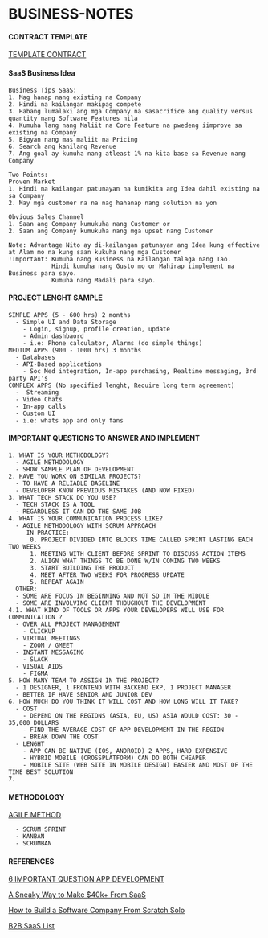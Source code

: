 # BUSINESS-NOTES
#### CONTRACT TEMPLATE
[TEMPLATE CONTRACT](https://www.lawinsider.com/search?q=web+development&_index=contract)

#### SaaS Business Idea
```
Business Tips SaaS:
1. Mag hanap nang existing na Company
2. Hindi na kailangan makipag compete
3. Habang lumalaki ang mga Company na sasacrifice ang quality versus quantity nang Software Features nila
4. Kumuha lang nang Maliit na Core Feature na pwedeng iimprove sa existing na Company
5. Bigyan nang mas maliit na Pricing
6. Search ang kanilang Revenue
7. Ang goal ay kumuha nang atleast 1% na kita base sa Revenue nang Company

Two Points:
Proven Market
1. Hindi na kailangan patunayan na kumikita ang Idea dahil existing na sa Company
2. May mga customer na na nag hahanap nang solution na yon

Obvious Sales Channel
1. Saan ang Company kumukuha nang Customer or
2. Saan ang Company kumukuha nang mga upset nang Customer

Note: Advantage Nito ay di-kailangan patunayan ang Idea kung effective at Alam mo na kung saan kukuha nang mga Customer
!Important: Kumuha nang Business na Kailangan talaga nang Tao.
            Hindi kumuha nang Gusto mo or Mahirap iimplement na Business para sayo.
            Kumuha nang Madali para sayo.
```
#### PROJECT LENGHT SAMPLE
```
SIMPLE APPS (5 - 600 hrs) 2 months
  - Simple UI and Data Storage
    - Login, signup, profile creation, update
    - Admin dashbaord
    - i.e: Phone calculator, Alarms (do simple things)
MEDIUM APPS (900 - 1000 hrs) 3 months
  - Databases
  - API-Based applications
    - Soc Med integration, In-app purchasing, Realtime messaging, 3rd party API's
COMPLEX APPS (No specified lenght, Require long term agreement)
  -  Streaming
  - Video Chats
  - In-app calls
  - Custom UI
  - i.e: whats app and only fans

```
#### IMPORTANT QUESTIONS TO ANSWER AND IMPLEMENT
```
1. WHAT IS YOUR METHODOLOGY? 
  - AGILE METHODOLOGY
  - SHOW SAMPLE PLAN OF DEVELOPMENT
2. HAVE YOU WORK ON SIMILAR PROJECTS? 
  - TO HAVE A RELIABLE BASELINE
  - DEVELOPER KNOW PREVIOUS MISTAKES (AND NOW FIXED)
3. WHAT TECH STACK DO YOU USE? 
  - TECH STACK IS A TOOL
  - REGARDLESS IT CAN DO THE SAME JOB
4. WHAT IS YOUR COMMUNICATION PROCESS LIKE? 
  - AGILE METHODOLOGY WITH SCRUM APPROACH
     IN PRACTICE:
      0. PROJECT DIVIDED INTO BLOCKS TIME CALLED SPRINT LASTING EACH TWO WEEKS
      1. MEETING WITH CLIENT BEFORE SPRINT TO DISCUSS ACTION ITEMS
      2. ALIGN WHAT THINGS TO BE DONE W/IN COMING TWO WEEKS
      3. START BUILDING THE PRODUCT
      4. MEET AFTER TWO WEEKS FOR PROGRESS UPDATE
      5. REPEAT AGAIN
  OTHER:
  - SOME ARE FOCUS IN BEGINNING AND NOT SO IN THE MIDDLE
  - SOME ARE INVOLVING CLIENT THOUGHOUT THE DEVELOPMENT
4.1. WHAT KIND OF TOOLS OR APPS YOUR DEVELOPERS WILL USE FOR COMMUNICATION ? 
  - OVER ALL PROJECT MANAGEMENT
    - CLICKUP
  - VIRTUAL MEETINGS
    - ZOOM / GMEET
  - INSTANT MESSAGING
    - SLACK
  - VISUAL AIDS
    - FIGMA
5. HOW MANY TEAM TO ASSIGN IN THE PROJECT? 
  - 1 DESIGNER, 1 FRONTEND WITH BACKEND EXP, 1 PROJECT MANAGER
  - BETTER IF HAVE SENIOR AND JUNIOR DEV
6. HOW MUCH DO YOU THINK IT WILL COST AND HOW LONG WILL IT TAKE?
  - COST
    - DEPEND ON THE REGIONS (ASIA, EU, US) ASIA WOULD COST: 30 - 35,000 DOLLARS
    - FIND THE AVERAGE COST OF APP DEVELOPMENT IN THE REGION
    - BREAK DOWN THE COST
  - LENGHT 
    - APP CAN BE NATIVE (IOS, ANDROID) 2 APPS, HARD EXPENSIVE
    - HYBRID MOBILE (CROSSPLATFORM) CAN DO BOTH CHEAPER
    - MOBILE SITE (WEB SITE IN MOBILE DESIGN) EASIER AND MOST OF THE TIME BEST SOLUTION
7. 
```
#### METHODOLOGY
[AGILE METHOD](https://www.wrike.com/project-management-guide/faq/what-is-agile-methodology-in-project-management/)
```
  - SCRUM SPRINT
  - KANBAN
  - SCRUMBAN
```
#### REFERENCES
[6 IMPORTANT QUESTION APP DEVELOPMENT](https://www.youtube.com/watch?v=I6rKBr-s1tQ)

[A Sneaky Way to Make $40k+ From SaaS](https://youtu.be/38f6Vp3fO3o)

[How to Build a Software Company From Scratch Solo](https://youtu.be/_6lMB7H_6O0)

[B2B SaaS List](https://growthlist.co/b2b-saas)
